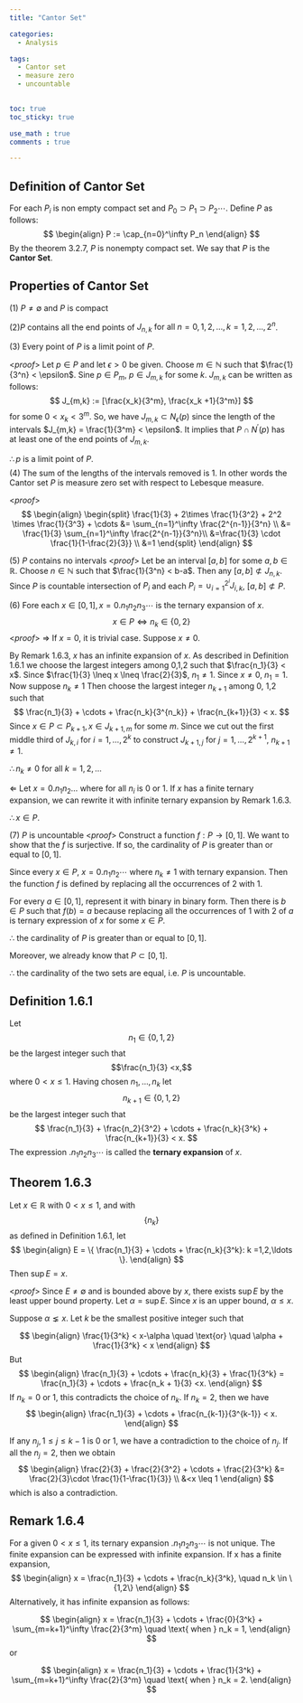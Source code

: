 ```yaml
---
title: "Cantor Set"

categories:
  - Analysis

tags:
  - Cantor set
  - measure zero
  - uncountable
  

toc: true
toc_sticky: true

use_math : true
comments : true

---
```

## Definition of Cantor Set
For each $P_i$ is non empty compact set and $P_0 \supset P_1 \supset P_2 \cdots$. Define $P$ as follows:
$$
\begin{align}
P := \cap_{n=0}^\infty P_n
\end{align}
$$
By the theorem 3.2.7, $P$ is nonempty compact set. We say that $P$ is the **Cantor Set**.
## Properties of Cantor Set
(1) $P \neq \emptyset$ and $P$ is compact

(2)$P$ contains all the end points of $J_{n,k} \text{ for all } n=0,1,2,\ldots, k=1,2,\ldots, 2^n$.

(3) Every point of $P$ is a limit point of $P$.

<*proof*>
Let $p \in P$ and let $\epsilon >0$ be given. Choose $m \in \mathbb{N}$ such that $\frac{1}{3^n} < \epsilon$.
Sine $p \in P_m$, $p \in J_{m,k}$ for some $k$. $J_{m,k}$ can be written as follows:
$$
J_{m,k} := [\frac{x_k}{3^m}, \frac{x_k +1}{3^m}]
$$
for some $0 < x_k <3^m$. So, we have $J_{m,k} \subset N_\epsilon (p)$ since the length of the intervals $J_{m,k} = \frac{1}{3^m} < \epsilon$. It implies that $P \cap N^{\prime} (p)$ has at least one of the end points of $J_{m,k}.$

$\therefore p$ is a limit point of $P$.
 $$\tag*{$\square$}$$
(4) The sum of the lengths of the intervals removed is 1. In other words the Cantor set $P$ is measure zero set with respect to Lebesque measure.

<*proof*>
$$
\begin{align}
\begin{split}
\frac{1}{3} + 2\times \frac{1}{3^2} + 2^2 \times \frac{1}{3^3} + \cdots &= \sum_{n=1}^\infty \frac{2^{n-1}}{3^n} \\
&= \frac{1}{3} \sum_{n=1}^\infty \frac{2^{n-1}}{3^n}\\
&=\frac{1}{3} \cdot \frac{1}{1-\frac{2}{3}} \\
&=1
\end{split}
\end{align}
$$
 $$\tag*{$\square$}$$

(5) $P$ contains no intervals
<*proof*> Let be an interval $[a,b]$ for some $a,b \in \mathbb{R}$. Choose $n \in \mathbb{N}$ such that $\frac{1}{3^n} < b-a$.  Then any $[a,b] \not\subset J_{n,k}$.  Since $P$ is countable intersection of $P_i$ and each $P_i = \cup_{i=1}^{2^i} J_{i,k}$, $[a,b] \not\subset P.$
 $$\tag*{$\square$}$$


(6) Fore each $x \in [0,1], x = 0.n_1n_2n_3\cdots$ is the ternary expansion of $x$.
$$
x \in P \iff n_k \in \{0, 2\}
$$
<*proof*>
$\Rightarrow$
If $x=0$, it is trivial case.   Suppose $x\neq 0$.

By Remark 1.6.3, $x$ has an infinite expansion of $x$. As described in Definition 1.6.1 we choose the largest integers among 0,1,2 such that $\frac{n_1}{3} < x$. Since $\frac{1}{3} \lneq x \lneq \frac{2}{3}$, $n_1 \neq 1$.  Since $x\neq0$, $n_1= 1$. Now suppose $n_k \neq 1$
Then choose the largest integer $n_{k+1}$ among 0, 1,2 such that 
$$
\frac{n_1}{3} + \cdots + \frac{n_k}{3^{n_k}} + \frac{n_{k+1}}{3} < x. 
$$
Since $x \in P \subset P_{k+1}, x \in J_{k+1,m}$ for some $m$. Since we cut out the first middle third of $J_{k,i} \text{ for } i=1, \ldots, 2^k$ to construct $J_{k+1,j}$ for $j=1, \ldots, 2^{k+1}$, $n_{k+1} \neq 1$. 

$\therefore n_k \neq 0$ for all $k=1,2,\ldots$

$\Leftarrow$
Let  $x =0.n_1n_2\ldots$ where for all $n_i$ is 0 or 1. If $x$ has a finite ternary expansion, we can rewrite it with infinite ternary expansion by Remark 1.6.3.  

$\therefore x \in P.$
 $$\tag*{$\square$}$$
 
 (7) $P$ is uncountable
<*proof*>
Construct a function $f: P \rightarrow [0,1]$. We want to show that the $f$ is surjective. If so, the cardinality of $P$ is greater than or equal to $[0,1]$. 

Since every $x \in P$, $x=0.n_1 n_2 \cdots$ where $n_k \neq 1$ with ternary expansion. Then the function $f$ is defined by replacing all the occurrences of 2 with 1.  

For every $a \in [0,1]$,  represent it with binary in binary form. Then there is $b \in P$ such that $f(b) = a$ because replacing all the occurrences of 1 with 2 of $a$ is ternary expression of $x$ for some $x \in P$. 

$\therefore$ the cardinality of $P$ is greater than or equal to $[0,1]$.

Moreover, we already know that $P \subset [0,1]$. 

$\therefore$ the cardinality of the two sets are equal, i.e. $P$ is uncountable.
 $$\tag*{$\square$}$$
## Definition 1.6.1
Let $$n_1 \in \{0,1,2\}$$ be the largest integer such that 
$$\frac{n_1}{3} <x,$$  where $0<x\leq1$.
Having chosen $n_1, \ldots, n_k$ let $$n_{k+1} \in \{0,1,2\}$$ be the largest integer such that 
$$
\frac{n_1}{3} + \frac{n_2}{3^2} + \cdots + \frac{n_k}{3^k} + \frac{n_{k+1}}{3} < x.
$$ 
The expression $.n_1n_2n_3\cdots$ is called the **ternary expansion** of $x$.

## Theorem 1.6.3
Let $x \in \mathbb{R}$ with $0<x\leq1$, and with $$\{n_k\}$$ as defined in Definition 1.6.1, let
$$
\begin{align}
E = \{ \frac{n_1}{3} + \cdots + \frac{n_k}{3^k}: k =1,2,\ldots \}.
\end{align}
$$
Then $\sup E =x$.

<*proof*>
Since $E \neq \emptyset$ and is bounded above by $x$, there exists $\sup E$ by the least upper bound property. Let $\alpha = \sup E$. Since $x$ is an upper bound, $\alpha \leq x$. 

Suppose $\alpha \lneq x$. Let $k$ be the smallest positive integer such that

$$
\begin{align}
\frac{1}{3^k} < x-\alpha \quad \text{or} \quad \alpha + \frac{1}{3^k} < x
\end{align}
$$
But
$$
\begin{align}
\frac{n_1}{3} + \cdots + \frac{n_k}{3} + \frac{1}{3^k} = \frac{n_1}{3} + \cdots + \frac{n_k + 1}{3} <x.
\end{align}
$$
If $n_k=0$ or 1, this contradicts the choice of $n_k$. If $n_k=2$, then we have 
$$
\begin{align}
\frac{n_1}{3} + \cdots + \frac{n_{k-1}}{3^{k-1}} < x.
\end{align}
$$

If any $n_j, 1\leq j\leq k-1$ is 0 or 1, we have a contradiction to the choice of $n_j$. If all the $n_j=2$, then we obtain
$$
\begin{align}
\frac{2}{3} + \frac{2}{3^2} + \cdots + \frac{2}{3^k} &= \frac{2}{3}\cdot \frac{1}{1-\frac{1}{3}} \\
&<x 
\leq 1
\end{align}
$$
which is also a contradiction.
 $$\tag*{$\square$}$$

## Remark 1.6.4
For a given $0<x \leq1$,  its ternary expansion $.n_1n_2n_3\cdots$ is not unique. The finite expansion can be expressed with infinite expansion. If x has a finite expansion,
$$
\begin{align}
x = \frac{n_1}{3} + \cdots + \frac{n_k}{3^k}, \quad n_k \in \{1,2\}
\end{align}
$$
Alternatively, it has infinite expansion as follows:

$$
\begin{align}
x = \frac{n_1}{3} + \cdots + \frac{0}{3^k} + \sum_{m=k+1}^\infty \frac{2}{3^m} \quad \text{ when } n_k = 1,
\end{align}
$$
or

$$
\begin{align}
x = \frac{n_1}{3} + \cdots + \frac{1}{3^k} + \sum_{m=k+1}^\infty \frac{2}{3^m} \quad \text{ when } n_k = 2.
\end{align}
$$

